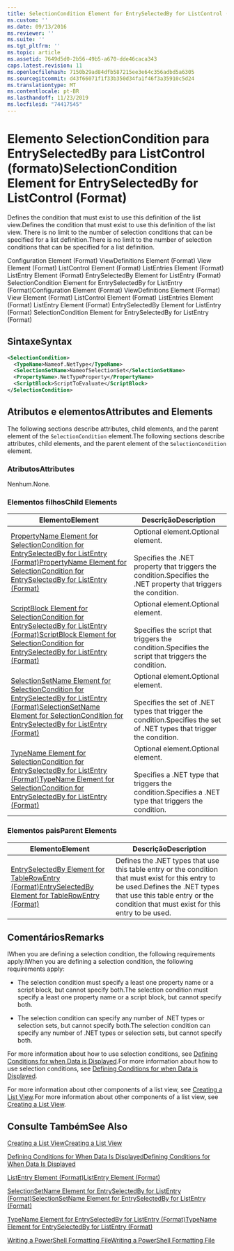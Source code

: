 ```yaml
---
title: SelectionCondition Element for EntrySelectedBy for ListControl (Format) | Microsoft Docs
ms.custom: ''
ms.date: 09/13/2016
ms.reviewer: ''
ms.suite: ''
ms.tgt_pltfrm: ''
ms.topic: article
ms.assetid: 7649d5d0-2b56-49b5-a670-dde46caca343
caps.latest.revision: 11
ms.openlocfilehash: 7150b29ad84dfb587215ee3e64c356adbd5a6305
ms.sourcegitcommit: d43f66071f1f33b350d34fa1f46f3a35910c5d24
ms.translationtype: MT
ms.contentlocale: pt-BR
ms.lasthandoff: 11/23/2019
ms.locfileid: "74417545"
---
```

# <a name="selectioncondition-element-for-entryselectedby-for-listcontrol-format"></a><span data-ttu-id="0132a-102">Elemento SelectionCondition para EntrySelectedBy para ListControl (formato)</span><span class="sxs-lookup"><span data-stu-id="0132a-102">SelectionCondition Element for EntrySelectedBy for ListControl (Format)</span></span>

<span data-ttu-id="0132a-103">Defines the condition that must exist to use this definition of the list view.</span><span class="sxs-lookup"><span data-stu-id="0132a-103">Defines the condition that must exist to use this definition of the list view.</span></span> <span data-ttu-id="0132a-104">There is no limit to the number of selection conditions that can be specified for a list definition.</span><span class="sxs-lookup"><span data-stu-id="0132a-104">There is no limit to the number of selection conditions that can be specified for a list definition.</span></span>

<span data-ttu-id="0132a-105">Configuration Element (Format) ViewDefinitions Element (Format) View Element (Format) ListControl Element (Format) ListEntries Element (Format) ListEntry Element (Format) EntrySelectedBy Element for ListEntry (Format) SelectionCondition Element for EntrySelectedBy for ListEntry (Format)</span><span class="sxs-lookup"><span data-stu-id="0132a-105">Configuration Element (Format) ViewDefinitions Element (Format) View Element (Format) ListControl Element (Format) ListEntries Element (Format) ListEntry Element (Format) EntrySelectedBy Element for ListEntry (Format) SelectionCondition Element for EntrySelectedBy for ListEntry (Format)</span></span>

## <a name="syntax"></a><span data-ttu-id="0132a-106">Sintaxe</span><span class="sxs-lookup"><span data-stu-id="0132a-106">Syntax</span></span>

```xml
<SelectionCondition>
  <TypeName>Nameof.NetType</TypeName>
  <SelectionSetName>NameofSelectionSet</SelectionSetName>
  <PropertyName>.NetTypeProperty</PropertyName>
  <ScriptBlock>ScriptToEvaluate</ScriptBlock>
</SelectionCondition>
```

## <a name="attributes-and-elements"></a><span data-ttu-id="0132a-107">Atributos e elementos</span><span class="sxs-lookup"><span data-stu-id="0132a-107">Attributes and Elements</span></span>

<span data-ttu-id="0132a-108">The following sections describe attributes, child elements, and the parent element of the `SelectionCondition` element.</span><span class="sxs-lookup"><span data-stu-id="0132a-108">The following sections describe attributes, child elements, and the parent element of the `SelectionCondition` element.</span></span>

### <a name="attributes"></a><span data-ttu-id="0132a-109">Atributos</span><span class="sxs-lookup"><span data-stu-id="0132a-109">Attributes</span></span>

<span data-ttu-id="0132a-110">Nenhum.</span><span class="sxs-lookup"><span data-stu-id="0132a-110">None.</span></span>

### <a name="child-elements"></a><span data-ttu-id="0132a-111">Elementos filhos</span><span class="sxs-lookup"><span data-stu-id="0132a-111">Child Elements</span></span>

|<span data-ttu-id="0132a-112">Elemento</span><span class="sxs-lookup"><span data-stu-id="0132a-112">Element</span></span>|<span data-ttu-id="0132a-113">Descrição</span><span class="sxs-lookup"><span data-stu-id="0132a-113">Description</span></span>|
|-------------|-----------------|
|[<span data-ttu-id="0132a-114">PropertyName Element for SelectionCondition for EntrySelectedBy for ListEntry (Format)</span><span class="sxs-lookup"><span data-stu-id="0132a-114">PropertyName Element for SelectionCondition for EntrySelectedBy for ListEntry (Format)</span></span>](./propertyname-element-for-selectioncondition-for-entryselectedby-for-listcontrol-format.md)|<span data-ttu-id="0132a-115">Optional element.</span><span class="sxs-lookup"><span data-stu-id="0132a-115">Optional element.</span></span><br /><br /> <span data-ttu-id="0132a-116">Specifies the .NET property that triggers the condition.</span><span class="sxs-lookup"><span data-stu-id="0132a-116">Specifies the .NET property that triggers the condition.</span></span>|
|[<span data-ttu-id="0132a-117">ScriptBlock Element for SelectionCondition for EntrySelectedBy for ListEntry (Format)</span><span class="sxs-lookup"><span data-stu-id="0132a-117">ScriptBlock Element for SelectionCondition for EntrySelectedBy for ListEntry (Format)</span></span>](./scriptblock-element-for-selectioncondition-for-entryselectedby-for-listcontrol-format.md)|<span data-ttu-id="0132a-118">Optional element.</span><span class="sxs-lookup"><span data-stu-id="0132a-118">Optional element.</span></span><br /><br /> <span data-ttu-id="0132a-119">Specifies the script that triggers the condition.</span><span class="sxs-lookup"><span data-stu-id="0132a-119">Specifies the script that triggers the condition.</span></span>|
|[<span data-ttu-id="0132a-120">SelectionSetName Element for SelectionCondition for EntrySelectedBy for ListEntry (Format)</span><span class="sxs-lookup"><span data-stu-id="0132a-120">SelectionSetName Element for SelectionCondition for EntrySelectedBy for ListEntry (Format)</span></span>](./selectionsetname-element-for-selectioncondition-for-entryselectedby-for-listentry-format.md)|<span data-ttu-id="0132a-121">Optional element.</span><span class="sxs-lookup"><span data-stu-id="0132a-121">Optional element.</span></span><br /><br /> <span data-ttu-id="0132a-122">Specifies the set of .NET types that trigger the condition.</span><span class="sxs-lookup"><span data-stu-id="0132a-122">Specifies the set of .NET types that trigger the condition.</span></span>|
|[<span data-ttu-id="0132a-123">TypeName Element for SelectionCondition for EntrySelectedBy for ListEntry (Format)</span><span class="sxs-lookup"><span data-stu-id="0132a-123">TypeName Element for SelectionCondition for EntrySelectedBy for ListEntry (Format)</span></span>](./typename-element-for-selectioncondition-for-entryselectedby-for-listcontrol-format.md)|<span data-ttu-id="0132a-124">Optional element.</span><span class="sxs-lookup"><span data-stu-id="0132a-124">Optional element.</span></span><br /><br /> <span data-ttu-id="0132a-125">Specifies a .NET type that triggers the condition.</span><span class="sxs-lookup"><span data-stu-id="0132a-125">Specifies a .NET type that triggers the condition.</span></span>|

### <a name="parent-elements"></a><span data-ttu-id="0132a-126">Elementos pais</span><span class="sxs-lookup"><span data-stu-id="0132a-126">Parent Elements</span></span>

|<span data-ttu-id="0132a-127">Elemento</span><span class="sxs-lookup"><span data-stu-id="0132a-127">Element</span></span>|<span data-ttu-id="0132a-128">Descrição</span><span class="sxs-lookup"><span data-stu-id="0132a-128">Description</span></span>|
|-------------|-----------------|
|[<span data-ttu-id="0132a-129">EntrySelectedBy Element for TableRowEntry (Format)</span><span class="sxs-lookup"><span data-stu-id="0132a-129">EntrySelectedBy Element for TableRowEntry (Format)</span></span>](./entryselectedby-element-for-tablerowentry-for-tablecontrol-format.md)|<span data-ttu-id="0132a-130">Defines the .NET types that use this table entry or the condition that must exist for this entry to be used.</span><span class="sxs-lookup"><span data-stu-id="0132a-130">Defines the .NET types that use this table entry or the condition that must exist for this entry to be used.</span></span>|

## <a name="remarks"></a><span data-ttu-id="0132a-131">Comentários</span><span class="sxs-lookup"><span data-stu-id="0132a-131">Remarks</span></span>

<span data-ttu-id="0132a-132">lWhen you are defining a selection condition, the following requirements apply:</span><span class="sxs-lookup"><span data-stu-id="0132a-132">lWhen you are defining a selection condition, the following requirements apply:</span></span>

- <span data-ttu-id="0132a-133">The selection condition must specify a least one property name or a script block, but cannot specify both.</span><span class="sxs-lookup"><span data-stu-id="0132a-133">The selection condition must specify a least one property name or a script block, but cannot specify both.</span></span>

- <span data-ttu-id="0132a-134">The selection condition can specify any number of .NET types or selection sets, but cannot specify both.</span><span class="sxs-lookup"><span data-stu-id="0132a-134">The selection condition can specify any number of .NET types or selection sets, but cannot specify both.</span></span>

<span data-ttu-id="0132a-135">For more information about how to use selection conditions, see [Defining Conditions for when Data is Displayed](./defining-conditions-for-displaying-data.md).</span><span class="sxs-lookup"><span data-stu-id="0132a-135">For more information about how to use selection conditions, see [Defining Conditions for when Data is Displayed](./defining-conditions-for-displaying-data.md).</span></span>

<span data-ttu-id="0132a-136">For more information about other components of a list view, see [Creating a List View](./creating-a-list-view.md).</span><span class="sxs-lookup"><span data-stu-id="0132a-136">For more information about other components of a list view, see [Creating a List View](./creating-a-list-view.md).</span></span>

## <a name="see-also"></a><span data-ttu-id="0132a-137">Consulte Também</span><span class="sxs-lookup"><span data-stu-id="0132a-137">See Also</span></span>

[<span data-ttu-id="0132a-138">Creating a List View</span><span class="sxs-lookup"><span data-stu-id="0132a-138">Creating a List View</span></span>](./creating-a-list-view.md)

[<span data-ttu-id="0132a-139">Defining Conditions for When Data Is Displayed</span><span class="sxs-lookup"><span data-stu-id="0132a-139">Defining Conditions for When Data Is Displayed</span></span>](./defining-conditions-for-displaying-data.md)

[<span data-ttu-id="0132a-140">ListEntry Element (Format)</span><span class="sxs-lookup"><span data-stu-id="0132a-140">ListEntry Element (Format)</span></span>](./listentry-element-for-listcontrol-format.md)

[<span data-ttu-id="0132a-141">SelectionSetName Element for EntrySelectedBy for ListEntry (Format)</span><span class="sxs-lookup"><span data-stu-id="0132a-141">SelectionSetName Element for EntrySelectedBy for ListEntry (Format)</span></span>](./selectionsetname-element-for-entryselectedby-for-listcontrol-format.md)

[<span data-ttu-id="0132a-142">TypeName Element for EntrySelectedBy for ListEntry (Format)</span><span class="sxs-lookup"><span data-stu-id="0132a-142">TypeName Element for EntrySelectedBy for ListEntry (Format)</span></span>](/powershell/scripting/developer/format/typename-element-for-entryselectedby-for-listcontrol-format)

[<span data-ttu-id="0132a-143">Writing a PowerShell Formatting File</span><span class="sxs-lookup"><span data-stu-id="0132a-143">Writing a PowerShell Formatting File</span></span>](./writing-a-powershell-formatting-file.md)
